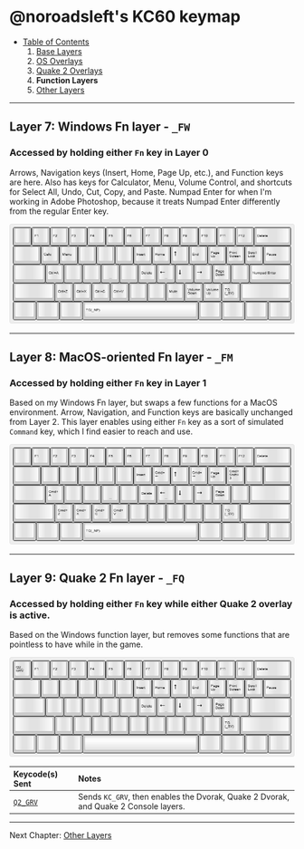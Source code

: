 # @noroadsleft's KC60 keymap

- [Table of Contents](./readme.md)
  1. [Base Layers](./readme_ch1.md)
  2. [OS Overlays](./readme_ch2.md)
  3. [Quake 2 Overlays](./readme_ch3.md)
  4. **Function Layers**
  5. [Other Layers](./readme_ch5.md)


----

## Layer 7: Windows Fn layer - `_FW`

### Accessed by holding either `Fn` key in Layer 0

Arrows, Navigation keys (Insert, Home, Page Up, etc.), and Function keys are here. Also has keys for Calculator, Menu, Volume Control, and shortcuts for Select All, Undo, Cut, Copy, and Paste. Numpad Enter for when I'm working in Adobe Photoshop, because it treats Numpad Enter differently from the regular Enter key.

![Windows Fn layer](https://raw.githubusercontent.com/noroadsleft/qmk_images/master/keyboards/kc60/keymaps/noroadsleft/layer_07.png)


----

## Layer 8: MacOS-oriented Fn layer - `_FM`

### Accessed by holding either `Fn` key in Layer 1

Based on my Windows Fn layer, but swaps a few functions for a MacOS environment. Arrow, Navigation, and Function keys are basically unchanged from Layer 2. This layer enables using either `Fn` key as a sort of simulated `Command` key, which I find easier to reach and use.

![MacOS-oriented Fn layer](https://raw.githubusercontent.com/noroadsleft/qmk_images/master/keyboards/kc60/keymaps/noroadsleft/layer_08.png)


----

## Layer 9: Quake 2 Fn layer - `_FQ`

### Accessed by holding either `Fn` key while either Quake 2 overlay is active.

Based on the Windows function layer, but removes some functions that are pointless to have while in the game.

![Quake 2 Fn layer](https://raw.githubusercontent.com/noroadsleft/qmk_images/master/keyboards/kc60/keymaps/noroadsleft/layer_09.png)

Keycode(s) Sent                   | Notes
:-------------------------------- | :----
[`Q2_GRV`](./keymap.c#L193-L200)  | Sends `KC_GRV`, then enables the Dvorak, Quake 2 Dvorak, and Quake 2 Console layers.




----

Next Chapter: [Other Layers](./readme_ch5.md)
